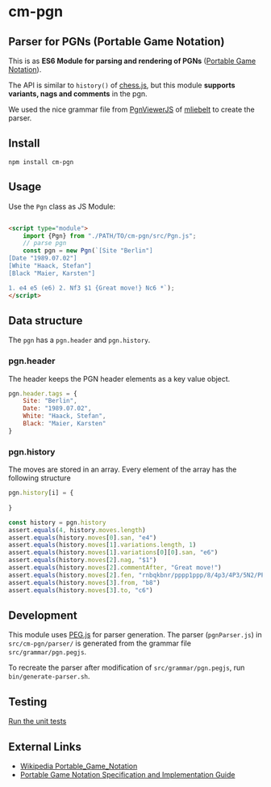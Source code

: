 # cm-pgn

## Parser for PGNs (Portable Game Notation)

This is as **ES6 Module for parsing and rendering of PGNs** ([Portable Game Notation](https://de.wikipedia.org/wiki/Portable_Game_Notation)).

The API is similar to `history()` of [chess.js](https://github.com/jhlywa/chess.js), but this module **supports variants, nags and comments** in the pgn.

We used the nice grammar file from [PgnViewerJS](https://github.com/mliebelt/PgnViewerJS) of [mliebelt](https://github.com/mliebelt) to create the parser.

## Install

`npm install cm-pgn`

## Usage

Use the `Pgn` class as JS Module:

```html

<script type="module">
    import {Pgn} from "./PATH/TO/cm-pgn/src/Pgn.js";
    // parse pgn
    const pgn = new Pgn(`[Site "Berlin"]
[Date "1989.07.02"]
[White "Haack, Stefan"]
[Black "Maier, Karsten"]

1. e4 e5 (e6) 2. Nf3 $1 {Great move!} Nc6 *`);
</script>
```

## Data structure

The `pgn` has a `pgn.header` and `pgn.history`. 

### pgn.header

The header keeps the PGN header elements as a key value object.

```js
pgn.header.tags = {
    Site: "Berlin",
    Date: "1989.07.02",
    White: "Haack, Stefan",
    Black: "Maier, Karsten"
}
```

### pgn.history

The moves are stored in an array. Every element of the array has the following structure

```js
pgn.history[i] = {
    
}
```

```js
const history = pgn.history
assert.equals(4, history.moves.length)
assert.equals(history.moves[0].san, "e4")
assert.equals(history.moves[1].variations.length, 1)
assert.equals(history.moves[1].variations[0][0].san, "e6")
assert.equals(history.moves[2].nag, "$1")
assert.equals(history.moves[2].commentAfter, "Great move!")
assert.equals(history.moves[2].fen, "rnbqkbnr/pppp1ppp/8/4p3/4P3/5N2/PPPP1PPP/RNBQKB1R b KQkq - 1 2")
assert.equals(history.moves[3].from, "b8")
assert.equals(history.moves[3].to, "c6")
```

## Development

This module uses [PEG.js](https://pegjs.org/) for parser generation. The parser (`pgnParser.js`)
in `src/cm-pgn/parser/` is generated from the grammar file `src/grammar/pgn.pegjs`.

To recreate the parser after modification of `src/grammar/pgn.pegjs`, run `bin/generate-parser.sh`.

## Testing

[Run the unit tests](https://shaack.com/projekte/cm-pgn/test)

## External Links

- [Wikipedia Portable_Game_Notation](https://en.wikipedia.org/wiki/Portable_Game_Notation)
- [Portable Game Notation Specification and Implementation Guide](http://www.saremba.de/chessgml/standards/pgn/pgn-complete.htm)


